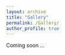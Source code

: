 ```yaml
---
layout: archive
title: "Gallery"
permalink: /Gallery/
author_profile: true
---
```


Coming soon ...
